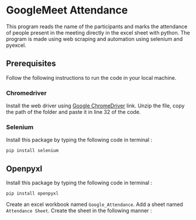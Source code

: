 # GoogleMeet Attendance
This program reads the name of the participants and marks the attendance of people present in the meeting directly in the excel sheet with python. The program is made using web scraping and automation using selenium and pyexcel.

## Prerequisites
Follow the following instructions to run the code in your local machine.

### Chromedriver
Install the web driver using [Google ChromeDriver](https://chromedriver.chromium.org/) link. Unzip the file, copy the path of the folder and paste it in line 32 of the code.

### Selenium
Install this package by typing the following code in terminal :
~~~
pip install selenium
~~~

## Openpyxl
Install this package by typing the following code in terminal :
~~~
pip install openpyxl
~~~

Create an excel workbook named `Google_Attendance`. Add a sheet named `Attendance Sheet`. Create the sheet in the following manner :
